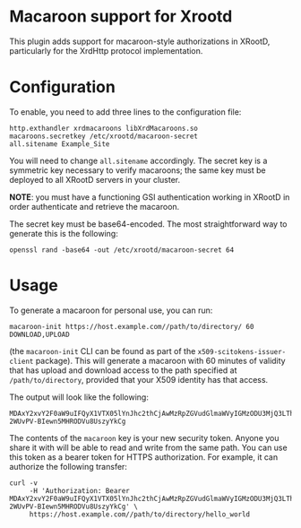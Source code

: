 
Macaroon support for Xrootd
===========================

This plugin adds support for macaroon-style authorizations in XRootD, particularly
for the XrdHttp protocol implementation.

Configuration
=============

To enable, you need to add three lines to the configuration file:

```
http.exthandler xrdmacaroons libXrdMacaroons.so
macaroons.secretkey /etc/xrootd/macaroon-secret
all.sitename Example_Site
```

You will need to change `all.sitename` accordingly.  The secret key is a symmetric
key necessary to verify macaroons; the same key must be deployed to all XRootD
servers in your cluster.

**NOTE**: you must have a functioning GSI authentication working in XRootD in order
authenticate and retrieve the macaroon.

The secret key must be base64-encoded.  The most straightforward way to generate
this is the following:

```
openssl rand -base64 -out /etc/xrootd/macaroon-secret 64
```

Usage
=====

To generate a macaroon for personal use, you can run:

```
macaroon-init https://host.example.com//path/to/directory/ 60 DOWNLOAD,UPLOAD
```

(the `macaroon-init` CLI can be found as part of the `x509-scitokens-issuer-client` package).  This
will generate a macaroon with 60 minutes of validity that has upload and download access to the path
specified at `/path/to/directory`, provided that your X509 identity has that access.

The output will look like the following:

```
MDAxY2xvY2F0aW9uIFQyX1VTX05lYnJhc2thCjAwMzRpZGVudGlmaWVyIGMzODU3MjQ3LThjYzItNGI0YS04ZDUwLWNiZDYzN2U2MzJhMQowMDUyY2lkIGFjdGl2aXR5OlJFQURfTUVUQURBVEEsVVBMT0FELERPV05MT0FELERFTEVURSxNQU5BR0UsVVBEQVRFX01FVEFEQVRBLExJU1QKMDAyZmNpZCBhY3Rpdml0eTpET1dOTE9BRCxVUExPQUQsUkVBRF9NRVRBREFUQQowMDM2Y2lkIHBhdGg6L2hvbWUvY3NlNDk2L2Jib2NrZWxtL3RtcC94cm9vdGRfZXhwb3J0LwowMDI0Y2lkIGJlZm9yZToyMDE4LTA2LTE1VDE4OjE5OjI5WgowMDJmc2lnbmF0dXJlIFXI_x3v8Tq1jYcP-2WUvPV-BIewn5MHRODVu8UszyYkCg
```

The contents of the `macaroon` key is your new security token.  Anyone you share it with will be able to read and write from the same path.
You can use this token as a bearer token for HTTPS authorization.  For example, it can authorize the following transfer:

```
curl -v
     -H 'Authorization: Bearer MDAxY2xvY2F0aW9uIFQyX1VTX05lYnJhc2thCjAwMzRpZGVudGlmaWVyIGMzODU3MjQ3LThjYzItNGI0YS04ZDUwLWNiZDYzN2U2MzJhMQowMDUyY2lkIGFjdGl2aXR5OlJFQURfTUVUQURBVEEsVVBMT0FELERPV05MT0FELERFTEVURSxNQU5BR0UsVVBEQVRFX01FVEFEQVRBLExJU1QKMDAyZmNpZCBhY3Rpdml0eTpET1dOTE9BRCxVUExPQUQsUkVBRF9NRVRBREFUQQowMDM2Y2lkIHBhdGg6L2hvbWUvY3NlNDk2L2Jib2NrZWxtL3RtcC94cm9vdGRfZXhwb3J0LwowMDI0Y2lkIGJlZm9yZToyMDE4LTA2LTE1VDE4OjE5OjI5WgowMDJmc2lnbmF0dXJlIFXI_x3v8Tq1jYcP-2WUvPV-BIewn5MHRODVu8UszyYkCg' \
     https://host.example.com//path/to/directory/hello_world
```

